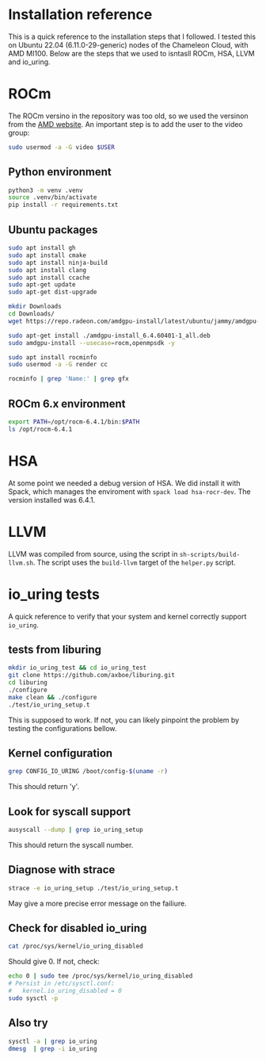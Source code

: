 # Installation reference

This is a quick reference to the installation steps that I followed. I tested this on Ubuntu 22.04 (6.11.0-29-generic) nodes of the Chameleon Cloud, with AMD MI100. Below are the steps that we used to isntasll ROCm, HSA, LLVM and io_uring.

# ROCm

The ROCm versino in the repository was too old, so we used the versinon from the [AMD website](https://amdgpu-install.readthedocs.io/en/latest/install-installing.html?highlight=ubuntu#ubuntu-and-debian-based-systems). An important step is to add the user to the video group:

```bash
sudo usermod -a -G video $USER
```

## Python environment

```bash
python3 -m venv .venv
source .venv/bin/activate
pip install -r requirements.txt
```

## Ubuntu packages

```bash
sudo apt install gh
sudo apt install cmake
sudo apt install ninja-build
sudo apt install clang
sudo apt install ccache
sudo apt-get update
sudo apt-get dist-upgrade

mkdir Downloads
cd Downloads/
wget https://repo.radeon.com/amdgpu-install/latest/ubuntu/jammy/amdgpu-install_6.4.60401-1_all.deb

sudo apt-get install ./amdgpu-install_6.4.60401-1_all.deb
sudo amdgpu-install --usecase=rocm,openmpsdk -y
```

```bash
sudo apt install rocminfo
sudo usermod -a -G render cc
```

```bash
rocminfo | grep 'Name:' | grep gfx
```

## ROCm 6.x environment

```bash
export PATH=/opt/rocm-6.4.1/bin:$PATH
ls /opt/rocm-6.4.1
```

# HSA

At some point we needed a debug version of HSA. We did install it with Spack, which manages the enviroment with `spack load hsa-rocr-dev`.  The version installed was 6.4.1.

# LLVM

LLVM was compiled from source, using the script in `sh-scripts/build-llvm.sh`. The script uses the `build-llvm` target of the `helper.py` script.

# io_uring tests

A quick reference to verify that your system and kernel correctly support `io_uring`.

## tests from liburing

```bash
mkdir io_uring_test && cd io_uring_test
git clone https://github.com/axboe/liburing.git
cd liburing
./configure
make clean && ./configure
./test/io_uring_setup.t
````

This is supposed to work. If not, you can likely pinpoint the problem by testing the configurations bellow.

## Kernel configuration

```bash
grep CONFIG_IO_URING /boot/config-$(uname -r)
```

This should return 'y'.

## Look for syscall support

```bash
ausyscall --dump | grep io_uring_setup
```

This should return the syscall number.

## Diagnose with strace

```bash
strace -e io_uring_setup ./test/io_uring_setup.t
```

May give a more precise error message on the failiure.

## Check for disabled io_uring

```bash
cat /proc/sys/kernel/io_uring_disabled
```

Should give 0. If not, check:


```bash
echo 0 | sudo tee /proc/sys/kernel/io_uring_disabled
# Persist in /etc/sysctl.conf:
#   kernel.io_uring_disabled = 0
sudo sysctl -p
```

## Also try

```bash
sysctl -a | grep io_uring
dmesg  | grep -i io_uring
```